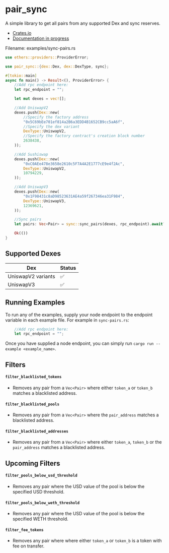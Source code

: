 # pair_sync

A simple library to get all pairs from any supported Dex and sync reserves.

- [Crates.io](https://crates.io/crates/pair_sync)
- [Documentation in progress](https://docs.rs/pair_sync/0.1.0/pair_sync/)


Filename: examples/sync-pairs.rs
```rust
use ethers::providers::ProviderError;

use pair_sync::{dex::Dex, dex::DexType, sync};

#[tokio::main]
async fn main() -> Result<(), ProviderError> {
    //Add rpc endpoint here:
    let rpc_endpoint = "";

    let mut dexes = vec![];

    //Add UniswapV2
    dexes.push(Dex::new(
        //Specify the factory address
        "0x5C69bEe701ef814a2B6a3EDD4B1652CB9cc5aA6f",
        //Specify the dex variant
        DexType::UniswapV2,
        //Specify the factory contract's creation block number
        2638438,
    ));

    //Add Sushiswap
    dexes.push(Dex::new(
        "0xC0AEe478e3658e2610c5F7A4A2E1777cE9e4f2Ac",
        DexType::UniswapV2,
        10794229,
    ));

    //Add UniswapV3
    dexes.push(Dex::new(
        "0x1F98431c8aD98523631AE4a59f267346ea31F984",
        DexType::UniswapV3,
        12369621,
    ));

    //Sync pairs
    let pairs: Vec<Pair> = sync::sync_pairs(dexes, rpc_endpoint).await?;

    Ok(())
}
```

## Supported Dexes

| Dex | Status |
|----------|------|
| UniswapV2 variants  | ✅||
| UniswapV3  | ✅||


## Running Examples

To run any of the examples, supply your node endpoint to the endpoint variable in each example file. For example in `sync-pairs.rs`:

```rust
    //Add rpc endpoint here:
    let rpc_endpoint = "";
```

Once you have supplied a node endpoint, you can simply run `cargo run --example <example_name>`.


## Filters

#### `filter_blacklisted_tokens`
- Removes any pair from a `Vec<Pair>` where either `token_a` or `token_b` matches a blacklisted address.

#### `filter_blacklisted_pools`
- Removes any pair from a `Vec<Pair>` where the `pair_address` matches a blacklisted address.

#### `filter_blacklisted_addresses`
- Removes any pair from a `Vec<Pair>` where either `token_a`, `token_b` or the `pair_address` matches a blacklisted address.


## Upcoming Filters

#### `filter_pools_below_usd_threshold`
- Removes any pair where the USD value of the pool is below the specified USD threshold.

#### `filter_pools_below_weth_threshold`
- Removes any pair where the USD value of the pool is below the specified WETH threshold.

#### `filter_fee_tokens`
- Removes any pair where  where either `token_a` or `token_b` is a token with fee on transfer.




